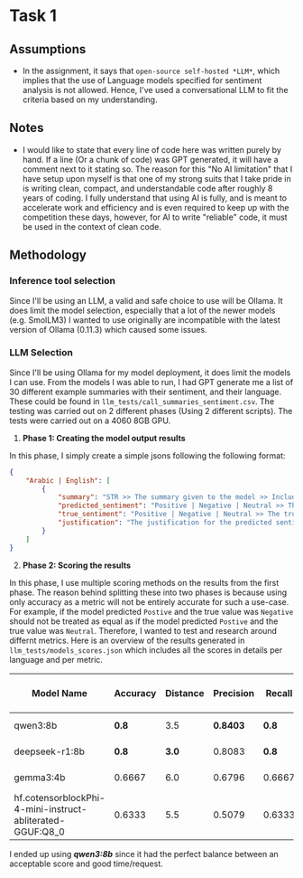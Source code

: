 # Task 1
## Assumptions
* In the assignment, it says that `open-source self-hosted *LLM*`, which implies that the use of Language models specified for sentiment analysis is not allowed. Hence, I've used a conversational LLM to fit the criteria based on my understanding.

## Notes
* I would like to state that every line of code here was written purely by hand. If a line (Or a chunk of code) was GPT generated, it will have a comment next to it stating so. The reason for this "No AI limitation" that I have setup upon myself is that one of my strong suits that I take pride in is writing clean, compact, and understandable code after roughly 8 years of coding. I fully understand that using AI is fully, and is meant to accelerate work and efficiency and is even required to keep up with the competition these days, however, for AI to write "reliable" code, it must be used in the context of clean code.

## Methodology
### Inference tool selection
Since I'll be using an LLM, a valid and safe choice to use will be Ollama. It does limit the model selection, especially that a lot of the newer models (e.g. SmolLM3) I wanted to use originally are incompatible with the latest version of Ollama (0.11.3) which caused some issues.

### LLM Selection
Since I'll be using Ollama for my model deployment, it does limit the models I can use. From the models I was able to run, I had GPT generate me a list of 30 different example summaries with their sentiment, and their language. These could be found in `llm_tests/call_summaries_sentiment.csv`. The testing was carried out on 2 different phases (Using 2 different scripts). The tests were carried out on a 4060 8GB GPU.

1. **Phase 1: Creating the model output results**

In this phase, I simply create a simple jsons following the following format:
```json
{
    "Arabic | English": [
        {
            "summary": "STR >> The summary given to the model >> Included incase needed for human evaluation",
            "predicted_sentiment": "Positive | Negative | Neutral >> The predicted sentiment",
            "true_sentiment": "Positive | Negative | Neutral >> The true sentiment",
            "justification": "The justification for the predicted sentiment >> Included incase needed for human evaluation"
        }
    ] 
}
```

2. **Phase 2: Scoring the results**

In this phase, I use multiple scoring methods on the results from the first phase. The reason behind splitting these into two phases is because using only accuracy as a metric will not be entirely accurate for such a use-case. For example, if the model predicted `Postive` and the true value was `Negative` should not be treated as equal as if the model predicted `Postive` and the true value was `Neutral`. Therefore, I wanted to test and research around differnt metrics. Here is an overview of the results generated in `llm_tests/models_scores.json` which includes all the scores in details per language and per metric.


| Model Name | Accuracy | Distance | Precision | Recall | Time per Request |
|------------|----------|----------|-----------|--------|------------------|
| qwen3:8b | **0.8** | 3.5 | **__0.8403__** | **__0.8__** | 1.44 seconds |
| deepseek-r1:8b | **__0.8__** | **__3.0__** | 0.8083 | **__0.8__** | 1.82 seconds |
| gemma3:4b | 0.6667 | 6.0 | 0.6796 | 0.6667 | **__1.12 seconds__** |
| hf.cotensorblockPhi-4-mini-instruct-abliterated-GGUF:Q8_0 | 0.6333 | 5.5 | 0.5079 | 0.6333 | 1.26 seconds |

I ended up using ***qwen3:8b*** since it had the perfect balance between an acceptable score and good time/request.